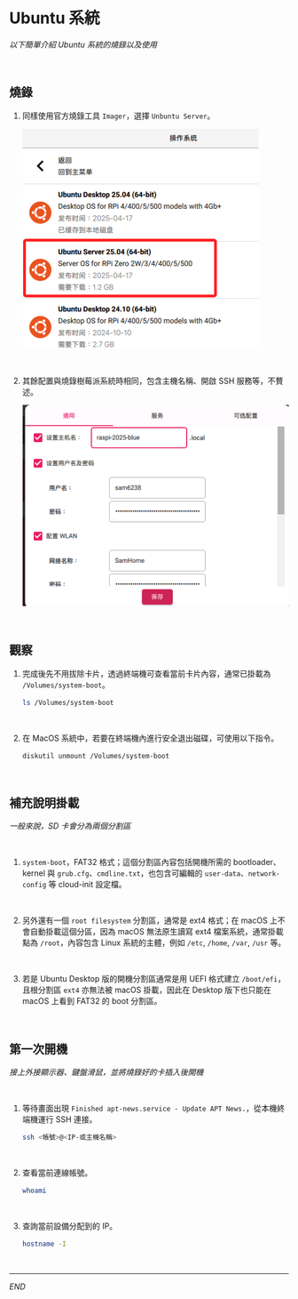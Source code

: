 # Ubuntu 系統

_以下簡單介紹 Ubuntu 系統的燒錄以及使用_

<br>

## 燒錄

1. 同樣使用官方燒錄工具 `Imager`，選擇 `Unbuntu Server`。

    ![](images/img_01.png)

<br>

2. 其餘配置與燒錄樹莓派系統時相同，包含主機名稱、開啟 SSH 服務等，不贅述。

    ![](images/img_02.png)

<br>

## 觀察

1. 完成後先不用拔除卡片，透過終端機可查看當前卡片內容，通常已掛載為 `/Volumes/system-boot`。

    ```bash
    ls /Volumes/system-boot
    ```

<br>

2. 在 MacOS 系統中，若要在終端機內進行安全退出磁碟，可使用以下指令。

    ```bash
    diskutil unmount /Volumes/system-boot
    ```

<br>

## 補充說明掛載

_一般來說，SD 卡會分為兩個分割區_

<br>

1. `system-boot`，FAT32 格式；這個分割區內容包括開機所需的 bootloader、kernel 與 `grub.cfg`、`cmdline.txt`，也包含可編輯的 `user-data`、`network-config` 等 cloud-init 設定檔。

<br>

2. 另外還有一個 `root filesystem` 分割區，通常是 ext4 格式；在 macOS 上不會自動掛載這個分區，因為 macOS 無法原生讀寫 ext4 檔案系統，通常掛載點為 `/root`，內容包含 Linux 系統的主體，例如 `/etc`, `/home`, `/var`, `/usr` 等。

<br>

3. 若是 Ubuntu Desktop 版的開機分割區通常是用 UEFI 格式建立 `/boot/efi`，且根分割區 `ext4` 亦無法被 macOS 掛載，因此在 Desktop 版下也只能在 macOS 上看到 FAT32 的 boot 分割區。

<br>

## 第一次開機

_接上外接顯示器、鍵盤滑鼠，並將燒錄好的卡插入後開機_

<br>

1. 等待畫面出現 `Finished apt-news.service - Update APT News.`，從本機終端機運行 SSH 連接。

    ```bash
    ssh <帳號>@<IP-或主機名稱>
    ```

<br>

2. 查看當前連線帳號。

    ```bash
    whoami
    ```

<br>

3. 查詢當前設備分配到的 IP。

    ```bash
    hostname -I
    ```

<br>

___

_END_
